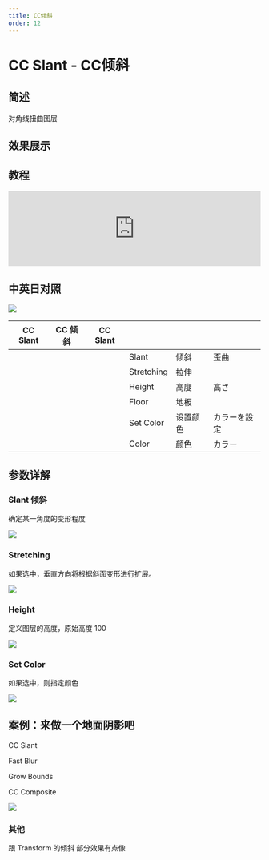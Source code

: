 ```yaml
---
title: CC倾斜
order: 12
---
```


# CC Slant - CC倾斜

## 简述

对角线扭曲图层

## 效果展示

## 教程

<iframe src="https://player.bilibili.com/player.html?bvid=BV1e34y1X7Vj&page=68&high_quality=1" width="100%" allowfullscreen="allowfullscreen" frameborder="0"></iframe>

## 中英日对照

![](https://mir.yuelili.com/user/AE/effects/AE-Effects-Distort-CC_Slant.png)

| CC Slant | CC 倾斜 | CC Slant |            |          |              |
| -------- | ------- | -------- | ---------- | -------- | ------------ |
|          |         |          | Slant      | 倾斜     | 歪曲         |
|          |         |          | Stretching | 拉伸     |              |
|          |         |          | Height     | 高度     | 高さ         |
|          |         |          | Floor      | 地板     |              |
|          |         |          | Set Color  | 设置颜色 | カラーを設定 |
|          |         |          | Color      | 颜色     | カラー       |

## 参数详解

### Slant 倾斜

确定某一角度的变形程度

![](https://cdn.yuelili.com/20211223001553.png)

### Stretching

如果选中，垂直方向将根据斜面变形进行扩展。

![](https://cdn.yuelili.com/20211223001621.png)

### Height

定义图层的高度，原始高度 100

![](https://cdn.yuelili.com/20211223001634.png)

### Set Color

如果选中，则指定颜色

![](https://cdn.yuelili.com/20211223001709.png)

## 案例：来做一个地面阴影吧

CC Slant

Fast Blur

Grow Bounds

CC Composite

![](https://cdn.yuelili.com/20211223002448.png)

### 其他

跟 Transform 的倾斜 部分效果有点像

